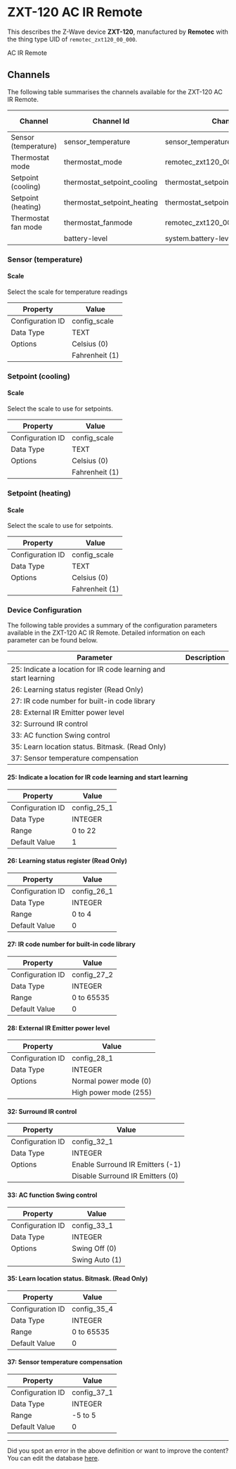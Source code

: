 
# ZXT-120 AC IR Remote

This describes the Z-Wave device **ZXT-120**, manufactured by **Remotec** with the thing type UID of ```remotec_zxt120_00_000```. 

AC IR Remote

## Channels
The following table summarises the channels available for the ZXT-120 AC IR Remote.

| Channel | Channel Id | Channel Type UID | Category | Item Type |
|---------|------------|------------------|----------|-----------|
| Sensor (temperature) | sensor_temperature | sensor_temperature | Temperature | Number |
| Thermostat mode | thermostat_mode | remotec_zxt120_00_000_thermostat_mode | Temperature | Number |
| Setpoint (cooling) | thermostat_setpoint_cooling | thermostat_setpoint | Temperature | Number |
| Setpoint (heating) | thermostat_setpoint_heating | thermostat_setpoint | Temperature | Number |
| Thermostat fan mode | thermostat_fanmode | remotec_zxt120_00_000_thermostat_fanmode | Temperature | Number |
|  | battery-level | system.battery-level |  |  |



### Sensor (temperature)

#### Scale

Select the scale for temperature readings


| Property         | Value    |
|------------------|----------|
| Configuration ID | config_scale |
| Data Type        | TEXT || Default Value | 0 |
| Options | Celsius (0) |
|  | Fahrenheit (1) |





### Setpoint (cooling)

#### Scale

Select the scale to use for setpoints.


| Property         | Value    |
|------------------|----------|
| Configuration ID | config_scale |
| Data Type        | TEXT || Default Value | 0 |
| Options | Celsius (0) |
|  | Fahrenheit (1) |





### Setpoint (heating)

#### Scale

Select the scale to use for setpoints.


| Property         | Value    |
|------------------|----------|
| Configuration ID | config_scale |
| Data Type        | TEXT || Default Value | 0 |
| Options | Celsius (0) |
|  | Fahrenheit (1) |






### Device Configuration
The following table provides a summary of the configuration parameters available in the ZXT-120 AC IR Remote.
Detailed information on each parameter can be found below.

| Parameter   | Description |
|-------------|-------------|
| 25: Indicate a location for IR code learning and start learning |  |
| 26: Learning status register (Read Only) |  |
| 27: IR code number for built-in code library |  |
| 28: External IR Emitter power level |  |
| 32: Surround IR control |  |
| 33: AC function Swing control |  |
| 35: Learn location status. Bitmask. (Read Only) |  |
| 37: Sensor temperature compensation |  |




#### 25: Indicate a location for IR code learning and start learning




| Property         | Value    |
|------------------|----------|
| Configuration ID | config_25_1 |
| Data Type        | INTEGER |
| Range | 0 to 22 |
| Default Value | 1 |






#### 26: Learning status register (Read Only)




| Property         | Value    |
|------------------|----------|
| Configuration ID | config_26_1 |
| Data Type        | INTEGER |
| Range | 0 to 4 |
| Default Value | 0 |






#### 27: IR code number for built-in code library




| Property         | Value    |
|------------------|----------|
| Configuration ID | config_27_2 |
| Data Type        | INTEGER |
| Range | 0 to 65535 |
| Default Value | 0 |






#### 28: External IR Emitter power level




| Property         | Value    |
|------------------|----------|
| Configuration ID | config_28_1 |
| Data Type        | INTEGER || Default Value | 255 |
| Options | Normal power mode (0) |
|  | High power mode (255) |






#### 32: Surround IR control




| Property         | Value    |
|------------------|----------|
| Configuration ID | config_32_1 |
| Data Type        | INTEGER || Default Value | -1 |
| Options | Enable Surround IR Emitters (-1) |
|  | Disable Surround IR Emitters (0) |






#### 33: AC function Swing control




| Property         | Value    |
|------------------|----------|
| Configuration ID | config_33_1 |
| Data Type        | INTEGER || Default Value | 1 |
| Options | Swing Off (0) |
|  | Swing Auto (1) |






#### 35: Learn location status. Bitmask. (Read Only)




| Property         | Value    |
|------------------|----------|
| Configuration ID | config_35_4 |
| Data Type        | INTEGER |
| Range | 0 to 65535 |
| Default Value | 0 |






#### 37: Sensor temperature compensation




| Property         | Value    |
|------------------|----------|
| Configuration ID | config_37_1 |
| Data Type        | INTEGER |
| Range | -5 to 5 |
| Default Value | 0 |






---

Did you spot an error in the above definition or want to improve the content?
You can edit the database [here](http://www.cd-jackson.com/index.php/zwave/zwave-device-database/zwave-device-list/devicesummary/202).

